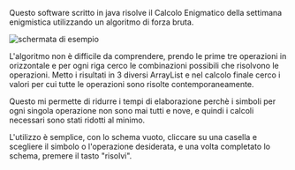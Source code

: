 Questo software scritto in java risolve il Calcolo Enigmatico della settimana enigmistica utilizzando un algoritmo di forza bruta.

![schermata di esempio](https://github.com/user-attachments/assets/4e5836c3-b750-4a94-a993-f14b1f0b160b)

L'algoritmo non è difficile da comprendere, prendo le prime tre operazioni in orizzontale e per ogni riga cerco le combinazioni possibili che risolvono le operazioni.
Metto i risultati in 3 diversi ArrayList e nel calcolo finale cerco i valori per cui tutte le operazioni sono risolte contemporaneamente.

Questo mi permette di ridurre i tempi di elaborazione perchè i simboli per ogni singola operazione non sono mai tutti e nove, e quindi i calcoli necessari sono stati ridotti al minimo.

L'utilizzo è semplice, con lo schema vuoto, cliccare su una casella e scegliere il simbolo o l'operazione desiderata, e una volta completato lo schema, premere il tasto "risolvi".

